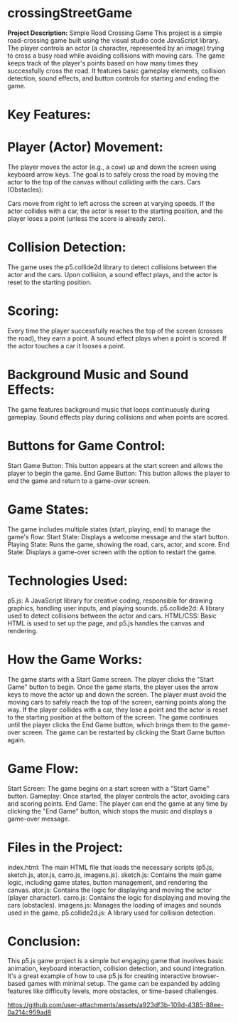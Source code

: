 # crossingStreetGame

<b>Project Description:</b> Simple Road Crossing Game
This project is a simple road-crossing game built using the visual studio code JavaScript library. The player controls an actor (a character, represented by an image) trying to cross a busy road while avoiding collisions with moving cars. The game keeps track of the player's points based on how many times they successfully cross the road. It features basic gameplay elements, collision detection, sound effects, and button controls for starting and ending the game.

# Key Features:

# Player (Actor) Movement:
The player moves the actor (e.g., a cow) up and down the screen using keyboard arrow keys.
The goal is to safely cross the road by moving the actor to the top of the canvas without colliding with the cars.
Cars (Obstacles):

Cars move from right to left across the screen at varying speeds.
If the actor collides with a car, the actor is reset to the starting position, and the player loses a point (unless the score is already zero).

# Collision Detection:
The game uses the p5.collide2d library to detect collisions between the actor and the cars.
Upon collision, a sound effect plays, and the actor is reset to the starting position.

# Scoring:
Every time the player successfully reaches the top of the screen (crosses the road), they earn a point.
A sound effect plays when a point is scored. If the actor touches a car it looses a point.

# Background Music and Sound Effects:
The game features background music that loops continuously during gameplay.
Sound effects play during collisions and when points are scored.

# Buttons for Game Control:
Start Game Button: This button appears at the start screen and allows the player to begin the game.
End Game Button: This button allows the player to end the game and return to a game-over screen.

# Game States:
The game includes multiple states (start, playing, end) to manage the game's flow:
Start State: Displays a welcome message and the start button.
Playing State: Runs the game, showing the road, cars, actor, and score.
End State: Displays a game-over screen with the option to restart the game.

# Technologies Used:
p5.js: A JavaScript library for creative coding, responsible for drawing graphics, handling user inputs, and playing sounds.
p5.collide2d: A library used to detect collisions between the actor and cars.
HTML/CSS: Basic HTML is used to set up the page, and p5.js handles the canvas and rendering.
# How the Game Works:
The game starts with a Start Game screen. The player clicks the "Start Game" button to begin.
Once the game starts, the player uses the arrow keys to move the actor up and down the screen.
The player must avoid the moving cars to safely reach the top of the screen, earning points along the way.
If the player collides with a car, they lose a point and the actor is reset to the starting position at the bottom of the screen.
The game continues until the player clicks the End Game button, which brings them to the game-over screen.
The game can be restarted by clicking the Start Game button again.

# Game Flow:
Start Screen: The game begins on a start screen with a "Start Game" button.
Gameplay: Once started, the player controls the actor, avoiding cars and scoring points.
End Game: The player can end the game at any time by clicking the "End Game" button, which stops the music and displays a game-over message.

# Files in the Project:
index.html: The main HTML file that loads the necessary scripts (p5.js, sketch.js, ator.js, carro.js, imagens.js).
sketch.js: Contains the main game logic, including game states, button management, and rendering the canvas.
ator.js: Contains the logic for displaying and moving the actor (player character).
carro.js: Contains the logic for displaying and moving the cars (obstacles).
imagens.js: Manages the loading of images and sounds used in the game.
p5.collide2d.js: A library used for collision detection.
# Conclusion:
This p5.js game project is a simple but engaging game that involves basic animation, keyboard interaction, collision detection, and sound integration. It's a great example of how to use p5.js for creating interactive browser-based games with minimal setup. The game can be expanded by adding features like difficulty levels, more obstacles, or time-based challenges.



https://github.com/user-attachments/assets/a923df3b-109d-4385-88ee-0a214c959ad8

